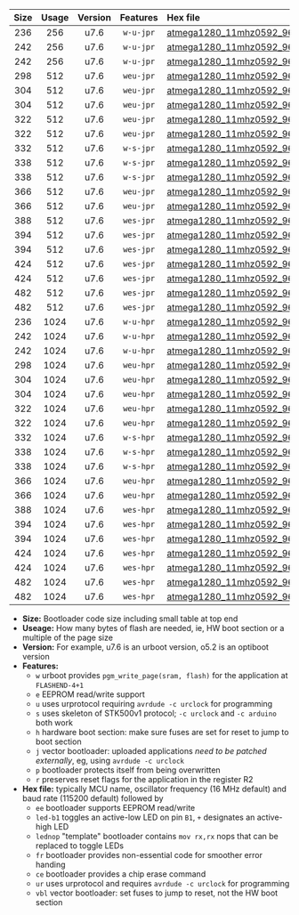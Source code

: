 |Size|Usage|Version|Features|Hex file|
|:-:|:-:|:-:|:-:|:--|
|236|256|u7.6|`w-u-jpr`|[atmega1280_11mhz0592_9600bps_ur_vbl.hex](https://raw.githubusercontent.com/stefanrueger/urboot/main//atmega1280_11mhz0592_9600bps_ur_vbl.hex)|
|242|256|u7.6|`w-u-jpr`|[atmega1280_11mhz0592_9600bps_led+b7_ur_vbl.hex](https://raw.githubusercontent.com/stefanrueger/urboot/main//atmega1280_11mhz0592_9600bps_led+b7_ur_vbl.hex)|
|242|256|u7.6|`w-u-jpr`|[atmega1280_11mhz0592_9600bps_lednop_ur_vbl.hex](https://raw.githubusercontent.com/stefanrueger/urboot/main//atmega1280_11mhz0592_9600bps_lednop_ur_vbl.hex)|
|298|512|u7.6|`weu-jpr`|[atmega1280_11mhz0592_9600bps_ee_ur_vbl.hex](https://raw.githubusercontent.com/stefanrueger/urboot/main//atmega1280_11mhz0592_9600bps_ee_ur_vbl.hex)|
|304|512|u7.6|`weu-jpr`|[atmega1280_11mhz0592_9600bps_ee_led+b7_ur_vbl.hex](https://raw.githubusercontent.com/stefanrueger/urboot/main//atmega1280_11mhz0592_9600bps_ee_led+b7_ur_vbl.hex)|
|304|512|u7.6|`weu-jpr`|[atmega1280_11mhz0592_9600bps_ee_lednop_ur_vbl.hex](https://raw.githubusercontent.com/stefanrueger/urboot/main//atmega1280_11mhz0592_9600bps_ee_lednop_ur_vbl.hex)|
|322|512|u7.6|`weu-jpr`|[atmega1280_11mhz0592_9600bps_ee_led+b7_fr_ur_vbl.hex](https://raw.githubusercontent.com/stefanrueger/urboot/main//atmega1280_11mhz0592_9600bps_ee_led+b7_fr_ur_vbl.hex)|
|322|512|u7.6|`weu-jpr`|[atmega1280_11mhz0592_9600bps_ee_lednop_fr_ur_vbl.hex](https://raw.githubusercontent.com/stefanrueger/urboot/main//atmega1280_11mhz0592_9600bps_ee_lednop_fr_ur_vbl.hex)|
|332|512|u7.6|`w-s-jpr`|[atmega1280_11mhz0592_9600bps_vbl.hex](https://raw.githubusercontent.com/stefanrueger/urboot/main//atmega1280_11mhz0592_9600bps_vbl.hex)|
|338|512|u7.6|`w-s-jpr`|[atmega1280_11mhz0592_9600bps_led+b7_vbl.hex](https://raw.githubusercontent.com/stefanrueger/urboot/main//atmega1280_11mhz0592_9600bps_led+b7_vbl.hex)|
|338|512|u7.6|`w-s-jpr`|[atmega1280_11mhz0592_9600bps_lednop_vbl.hex](https://raw.githubusercontent.com/stefanrueger/urboot/main//atmega1280_11mhz0592_9600bps_lednop_vbl.hex)|
|366|512|u7.6|`weu-jpr`|[atmega1280_11mhz0592_9600bps_ee_led+b7_fr_ce_ur_vbl.hex](https://raw.githubusercontent.com/stefanrueger/urboot/main//atmega1280_11mhz0592_9600bps_ee_led+b7_fr_ce_ur_vbl.hex)|
|366|512|u7.6|`weu-jpr`|[atmega1280_11mhz0592_9600bps_ee_lednop_fr_ce_ur_vbl.hex](https://raw.githubusercontent.com/stefanrueger/urboot/main//atmega1280_11mhz0592_9600bps_ee_lednop_fr_ce_ur_vbl.hex)|
|388|512|u7.6|`wes-jpr`|[atmega1280_11mhz0592_9600bps_ee_vbl.hex](https://raw.githubusercontent.com/stefanrueger/urboot/main//atmega1280_11mhz0592_9600bps_ee_vbl.hex)|
|394|512|u7.6|`wes-jpr`|[atmega1280_11mhz0592_9600bps_ee_led+b7_vbl.hex](https://raw.githubusercontent.com/stefanrueger/urboot/main//atmega1280_11mhz0592_9600bps_ee_led+b7_vbl.hex)|
|394|512|u7.6|`wes-jpr`|[atmega1280_11mhz0592_9600bps_ee_lednop_vbl.hex](https://raw.githubusercontent.com/stefanrueger/urboot/main//atmega1280_11mhz0592_9600bps_ee_lednop_vbl.hex)|
|424|512|u7.6|`wes-jpr`|[atmega1280_11mhz0592_9600bps_ee_led+b7_fr_vbl.hex](https://raw.githubusercontent.com/stefanrueger/urboot/main//atmega1280_11mhz0592_9600bps_ee_led+b7_fr_vbl.hex)|
|424|512|u7.6|`wes-jpr`|[atmega1280_11mhz0592_9600bps_ee_lednop_fr_vbl.hex](https://raw.githubusercontent.com/stefanrueger/urboot/main//atmega1280_11mhz0592_9600bps_ee_lednop_fr_vbl.hex)|
|482|512|u7.6|`wes-jpr`|[atmega1280_11mhz0592_9600bps_ee_led+b7_fr_ce_vbl.hex](https://raw.githubusercontent.com/stefanrueger/urboot/main//atmega1280_11mhz0592_9600bps_ee_led+b7_fr_ce_vbl.hex)|
|482|512|u7.6|`wes-jpr`|[atmega1280_11mhz0592_9600bps_ee_lednop_fr_ce_vbl.hex](https://raw.githubusercontent.com/stefanrueger/urboot/main//atmega1280_11mhz0592_9600bps_ee_lednop_fr_ce_vbl.hex)|
|236|1024|u7.6|`w-u-hpr`|[atmega1280_11mhz0592_9600bps_ur.hex](https://raw.githubusercontent.com/stefanrueger/urboot/main//atmega1280_11mhz0592_9600bps_ur.hex)|
|242|1024|u7.6|`w-u-hpr`|[atmega1280_11mhz0592_9600bps_led+b7_ur.hex](https://raw.githubusercontent.com/stefanrueger/urboot/main//atmega1280_11mhz0592_9600bps_led+b7_ur.hex)|
|242|1024|u7.6|`w-u-hpr`|[atmega1280_11mhz0592_9600bps_lednop_ur.hex](https://raw.githubusercontent.com/stefanrueger/urboot/main//atmega1280_11mhz0592_9600bps_lednop_ur.hex)|
|298|1024|u7.6|`weu-hpr`|[atmega1280_11mhz0592_9600bps_ee_ur.hex](https://raw.githubusercontent.com/stefanrueger/urboot/main//atmega1280_11mhz0592_9600bps_ee_ur.hex)|
|304|1024|u7.6|`weu-hpr`|[atmega1280_11mhz0592_9600bps_ee_led+b7_ur.hex](https://raw.githubusercontent.com/stefanrueger/urboot/main//atmega1280_11mhz0592_9600bps_ee_led+b7_ur.hex)|
|304|1024|u7.6|`weu-hpr`|[atmega1280_11mhz0592_9600bps_ee_lednop_ur.hex](https://raw.githubusercontent.com/stefanrueger/urboot/main//atmega1280_11mhz0592_9600bps_ee_lednop_ur.hex)|
|322|1024|u7.6|`weu-hpr`|[atmega1280_11mhz0592_9600bps_ee_led+b7_fr_ur.hex](https://raw.githubusercontent.com/stefanrueger/urboot/main//atmega1280_11mhz0592_9600bps_ee_led+b7_fr_ur.hex)|
|322|1024|u7.6|`weu-hpr`|[atmega1280_11mhz0592_9600bps_ee_lednop_fr_ur.hex](https://raw.githubusercontent.com/stefanrueger/urboot/main//atmega1280_11mhz0592_9600bps_ee_lednop_fr_ur.hex)|
|332|1024|u7.6|`w-s-hpr`|[atmega1280_11mhz0592_9600bps.hex](https://raw.githubusercontent.com/stefanrueger/urboot/main//atmega1280_11mhz0592_9600bps.hex)|
|338|1024|u7.6|`w-s-hpr`|[atmega1280_11mhz0592_9600bps_led+b7.hex](https://raw.githubusercontent.com/stefanrueger/urboot/main//atmega1280_11mhz0592_9600bps_led+b7.hex)|
|338|1024|u7.6|`w-s-hpr`|[atmega1280_11mhz0592_9600bps_lednop.hex](https://raw.githubusercontent.com/stefanrueger/urboot/main//atmega1280_11mhz0592_9600bps_lednop.hex)|
|366|1024|u7.6|`weu-hpr`|[atmega1280_11mhz0592_9600bps_ee_led+b7_fr_ce_ur.hex](https://raw.githubusercontent.com/stefanrueger/urboot/main//atmega1280_11mhz0592_9600bps_ee_led+b7_fr_ce_ur.hex)|
|366|1024|u7.6|`weu-hpr`|[atmega1280_11mhz0592_9600bps_ee_lednop_fr_ce_ur.hex](https://raw.githubusercontent.com/stefanrueger/urboot/main//atmega1280_11mhz0592_9600bps_ee_lednop_fr_ce_ur.hex)|
|388|1024|u7.6|`wes-hpr`|[atmega1280_11mhz0592_9600bps_ee.hex](https://raw.githubusercontent.com/stefanrueger/urboot/main//atmega1280_11mhz0592_9600bps_ee.hex)|
|394|1024|u7.6|`wes-hpr`|[atmega1280_11mhz0592_9600bps_ee_led+b7.hex](https://raw.githubusercontent.com/stefanrueger/urboot/main//atmega1280_11mhz0592_9600bps_ee_led+b7.hex)|
|394|1024|u7.6|`wes-hpr`|[atmega1280_11mhz0592_9600bps_ee_lednop.hex](https://raw.githubusercontent.com/stefanrueger/urboot/main//atmega1280_11mhz0592_9600bps_ee_lednop.hex)|
|424|1024|u7.6|`wes-hpr`|[atmega1280_11mhz0592_9600bps_ee_led+b7_fr.hex](https://raw.githubusercontent.com/stefanrueger/urboot/main//atmega1280_11mhz0592_9600bps_ee_led+b7_fr.hex)|
|424|1024|u7.6|`wes-hpr`|[atmega1280_11mhz0592_9600bps_ee_lednop_fr.hex](https://raw.githubusercontent.com/stefanrueger/urboot/main//atmega1280_11mhz0592_9600bps_ee_lednop_fr.hex)|
|482|1024|u7.6|`wes-hpr`|[atmega1280_11mhz0592_9600bps_ee_led+b7_fr_ce.hex](https://raw.githubusercontent.com/stefanrueger/urboot/main//atmega1280_11mhz0592_9600bps_ee_led+b7_fr_ce.hex)|
|482|1024|u7.6|`wes-hpr`|[atmega1280_11mhz0592_9600bps_ee_lednop_fr_ce.hex](https://raw.githubusercontent.com/stefanrueger/urboot/main//atmega1280_11mhz0592_9600bps_ee_lednop_fr_ce.hex)|

- **Size:** Bootloader code size including small table at top end
- **Useage:** How many bytes of flash are needed, ie, HW boot section or a multiple of the page size
- **Version:** For example, u7.6 is an urboot version, o5.2 is an optiboot version
- **Features:**
  + `w` urboot provides `pgm_write_page(sram, flash)` for the application at `FLASHEND-4+1`
  + `e` EEPROM read/write support
  + `u` uses urprotocol requiring `avrdude -c urclock` for programming
  + `s` uses skeleton of STK500v1 protocol; `-c urclock` and `-c arduino` both work
  + `h` hardware boot section: make sure fuses are set for reset to jump to boot section
  + `j` vector bootloader: uploaded applications *need to be patched externally*, eg, using `avrdude -c urclock`
  + `p` bootloader protects itself from being overwritten
  + `r` preserves reset flags for the application in the register R2
- **Hex file:** typically MCU name, oscillator frequency (16 MHz default) and baud rate (115200 default) followed by
  + `ee` bootloader supports EEPROM read/write
  + `led-b1` toggles an active-low LED on pin `B1`, `+` designates an active-high LED
  + `lednop` "template" bootloader contains `mov rx,rx` nops that can be replaced to toggle LEDs
  + `fr` bootloader provides non-essential code for smoother error handing
  + `ce` bootloader provides a chip erase command
  + `ur` uses urprotocol and requires `avrdude -c urclock` for programming
  + `vbl` vector bootloader: set fuses to jump to reset, not the HW boot section
